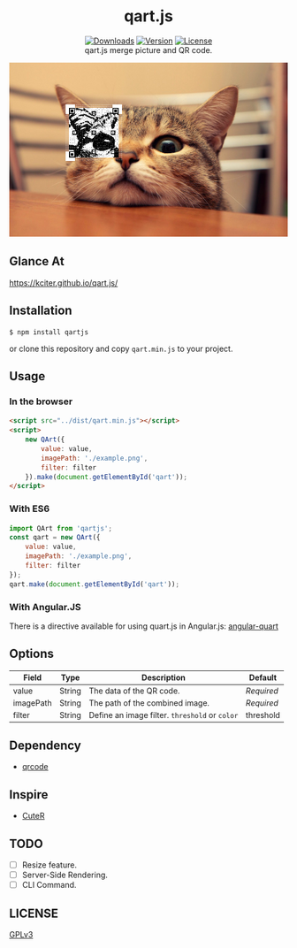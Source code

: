 <h1 align="center">qart.js</h1>
<p align="center">
<a href="https://www.npmjs.com/package/qartjs"><img src="https://img.shields.io/npm/dt/qartjs.svg" alt="Downloads"></a>
<a href="https://www.npmjs.com/package/qartjs"><img src="https://img.shields.io/npm/v/qartjs.svg" alt="Version"></a>
<a href="https://www.npmjs.com/package/qartjs"><img src="https://img.shields.io/npm/l/qartjs.svg" alt="License"></a>
<br>
qart.js merge picture and QR code.
</p>
<img src="intro.png">

## Glance At
https://kciter.github.io/qart.js/

## Installation
```
$ npm install qartjs
```
or clone this repository and copy `qart.min.js` to your project.

## Usage
### In the browser
```html
<script src="../dist/qart.min.js"></script>
<script>
	new QArt({
		value: value,
		imagePath: './example.png',
		filter: filter
	}).make(document.getElementById('qart'));
</script>
```

### With ES6
```js
import QArt from 'qartjs';
const qart = new QArt({
	value: value,
	imagePath: './example.png',
	filter: filter
});
qart.make(document.getElementById('qart'));
```

### With Angular.JS

There is a directive available for using quart.js in Angular.js: [angular-quart](https://github.com/isonet/angular-qart)

## Options
|Field|Type|Description|Default|
|-----|----|-----------|-------|
|value|String|The data of the QR code.|*Required*|
|imagePath|String|The path of the combined image.|*Required*|
|filter|String|Define an image filter. `threshold` or `color`|threshold|

## Dependency
* [qrcode](https://github.com/kazuhikoarase/qrcode-generator/tree/master/js)

## Inspire
* [CuteR](https://github.com/chinuno-usami/CuteR)

## TODO
* [ ] Resize feature.
* [ ] Server-Side Rendering.
* [ ] CLI Command.

## LICENSE
[GPLv3](LICENSE)

